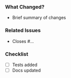 ### What Changed?

- Brief summary of changes

### Related Issues

- Closes #...

### Checklist

- [ ] Tests added
- [ ] Docs updated
